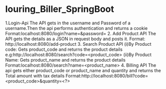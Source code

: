 # Iouring_Biller_SpringBoot
1.Login-Api
The API gets in the username and Password of a username.Then the api performs authentication and returns a cookie
Format:localhost:8080/login?name=<username>&password=<password>
2. Add Product API
The API gets the details as a JSON in request body and posts it.
Format: http://localhost:8080/add-product
3. Search Product API
(i)By Product code:
Gets product_code and returns the product details
e.g:http://localhost:8080/search?code=<product_code>
(ii)By Product Name:
Gets product_name and returns the product details
Format:localhost:8080/search?name=<product_name>
4. Billing API
The api gets either product_code or product_name and quantity and returns the Total amount with tax details
Format:http://localhost:8080/bill?code=<product_code>&quantity=<?>
